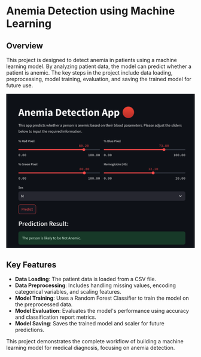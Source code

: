 # Anemia Detection using Machine Learning

## Overview

This project is designed to detect anemia in patients using a machine learning model. By analyzing patient data, the model can predict whether a patient is anemic. The key steps in the project include data loading, preprocessing, model training, evaluation, and saving the trained model for future use.

![alt text](https://github.com/PranjalSri108/Anemia_Predictor/blob/main/Streamlit_app.png?raw=true)

## Key Features

- **Data Loading**: The patient data is loaded from a CSV file.
- **Data Preprocessing**: Includes handling missing values, encoding categorical variables, and scaling features.
- **Model Training**: Uses a Random Forest Classifier to train the model on the preprocessed data.
- **Model Evaluation**: Evaluates the model's performance using accuracy and classification report metrics.
- **Model Saving**: Saves the trained model and scaler for future predictions.

This project demonstrates the complete workflow of building a machine learning model for medical diagnosis, focusing on anemia detection.
